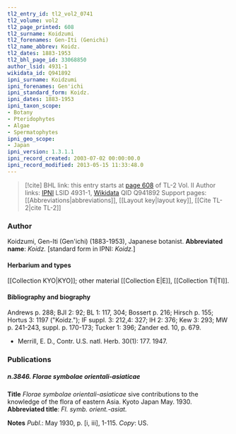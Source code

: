 ```yaml
---
tl2_entry_id: tl2_vol2_0741
tl2_volume: vol2
tl2_page_printed: 608
tl2_surname: Koidzumi
tl2_forenames: Gen-Iti (Genichi)
tl2_name_abbrev: Koidz.
tl2_dates: 1883-1953
tl2_bhl_page_id: 33068850
author_lsid: 4931-1
wikidata_id: Q941892
ipni_surname: Koidzumi
ipni_forenames: Gen'ichi
ipni_standard_form: Koidz.
ipni_dates: 1883-1953
ipni_taxon_scope: 
- Botany
- Pteridophytes
- Algae
- Spermatophytes
ipni_geo_scope: 
- Japan
ipni_version: 1.3.1.1
ipni_record_created: 2003-07-02 00:00:00.0
ipni_record_modified: 2013-05-15 11:33:48.0
---
```


> [!cite] BHL link: this entry starts at [page 608](https://www.biodiversitylibrary.org/page/33068850) of TL-2 Vol. II
> Author links: [IPNI](https://www.ipni.org/a/4931-1) LSID 4931-1, [Wikidata](https://www.wikidata.org/wiki/Q941892) QID Q941892
> Support pages: [[Abbreviations|abbreviations]], [[Layout key|layout key]], [[Cite TL-2|cite TL-2]]

### Author

Koidzumi, Gen-Iti (Gen'ichi) (1883-1953), Japanese botanist. 
**Abbreviated name**: *Koidz.* \[standard form in IPNI: *Koidz.*\]

#### Herbarium and types

[[Collection KYO|KYO]]; other material [[Collection E|E]], [[Collection TI|TI]].

#### Bibliography and biography

Andrews p. 288; BJI 2: 92; BL 1: 117, 304; Bossert p. 216; Hirsch p. 155; Hortus 3: 1197 ("Koidz."); IF suppl. 3: 212,4: 327; IH 2: 376; Kew 3: 293; MW p. 241-243, suppl. p. 170-173; Tucker 1: 396; Zander ed. 10, p. 679.
- Merrill, E. D., Contr. U.S. natl. Herb. 30(1): 177. 1947.

### Publications

##### n.3846. Florae symbolae orientali-asiaticae

**Title**
*Florae symbolae orientali-asiaticae* sive contributions to the knowledge of the flora of eastern Asia. Kyoto Japan May. 1930.
**Abbreviated title**: *Fl. symb. orient.-asiat.*

**Notes**
*Publ*.: May 1930, p. \[i, iii\], 1-115. *Copy*: US.

